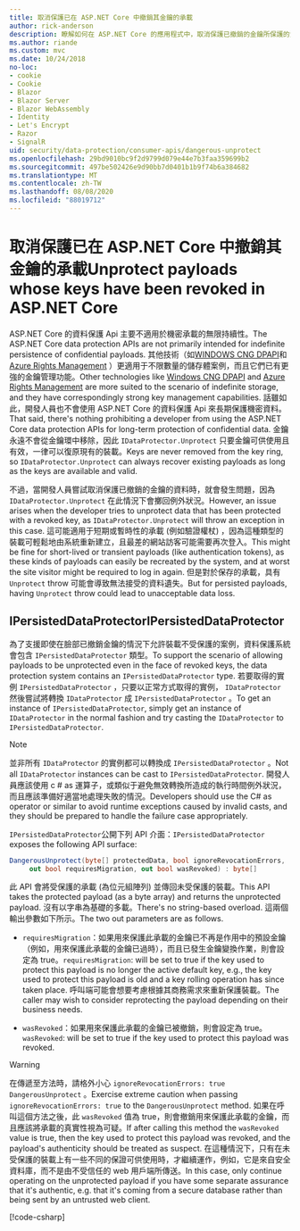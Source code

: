 ```yaml
---
title: 取消保護已在 ASP.NET Core 中撤銷其金鑰的承載
author: rick-anderson
description: 瞭解如何在 ASP.NET Core 的應用程式中，取消保護已撤銷的金鑰所保護的資料。
ms.author: riande
ms.custom: mvc
ms.date: 10/24/2018
no-loc:
- cookie
- Cookie
- Blazor
- Blazor Server
- Blazor WebAssembly
- Identity
- Let's Encrypt
- Razor
- SignalR
uid: security/data-protection/consumer-apis/dangerous-unprotect
ms.openlocfilehash: 29bd9010bc9f2d9799d079e44e7b3faa359699b2
ms.sourcegitcommit: 497be502426e9d90bb7d0401b1b9f74b6a384682
ms.translationtype: MT
ms.contentlocale: zh-TW
ms.lasthandoff: 08/08/2020
ms.locfileid: "88019712"
---
```

# <a name="unprotect-payloads-whose-keys-have-been-revoked-in-aspnet-core"></a><span data-ttu-id="64d26-103">取消保護已在 ASP.NET Core 中撤銷其金鑰的承載</span><span class="sxs-lookup"><span data-stu-id="64d26-103">Unprotect payloads whose keys have been revoked in ASP.NET Core</span></span>

<a name="data-protection-consumer-apis-dangerous-unprotect"></a>

<span data-ttu-id="64d26-104">ASP.NET Core 的資料保護 Api 主要不適用於機密承載的無限持續性。</span><span class="sxs-lookup"><span data-stu-id="64d26-104">The ASP.NET Core data protection APIs are not primarily intended for indefinite persistence of confidential payloads.</span></span> <span data-ttu-id="64d26-105">其他技術（如[WINDOWS CNG DPAPI](/windows/win32/seccng/cng-dpapi)和[Azure Rights Management](/rights-management/) ）更適用于不限數量的儲存體案例，而且它們已有更強的金鑰管理功能。</span><span class="sxs-lookup"><span data-stu-id="64d26-105">Other technologies like [Windows CNG DPAPI](/windows/win32/seccng/cng-dpapi) and [Azure Rights Management](/rights-management/) are more suited to the scenario of indefinite storage, and they have correspondingly strong key management capabilities.</span></span> <span data-ttu-id="64d26-106">話雖如此，開發人員也不會使用 ASP.NET Core 的資料保護 Api 來長期保護機密資料。</span><span class="sxs-lookup"><span data-stu-id="64d26-106">That said, there's nothing prohibiting a developer from using the ASP.NET Core data protection APIs for long-term protection of confidential data.</span></span> <span data-ttu-id="64d26-107">金鑰永遠不會從金鑰環中移除，因此 `IDataProtector.Unprotect` 只要金鑰可供使用且有效，一律可以復原現有的裝載。</span><span class="sxs-lookup"><span data-stu-id="64d26-107">Keys are never removed from the key ring, so `IDataProtector.Unprotect` can always recover existing payloads as long as the keys are available and valid.</span></span>

<span data-ttu-id="64d26-108">不過，當開發人員嘗試取消保護已撤銷的金鑰的資料時，就會發生問題，因為 `IDataProtector.Unprotect` 在此情況下會擲回例外狀況。</span><span class="sxs-lookup"><span data-stu-id="64d26-108">However, an issue arises when the developer tries to unprotect data that has been protected with a revoked key, as `IDataProtector.Unprotect` will throw an exception in this case.</span></span> <span data-ttu-id="64d26-109">這可能適用于短期或暫時性的承載 (例如驗證權杖) ，因為這種類型的裝載可輕鬆地由系統重新建立，且最差的網站訪客可能需要再次登入。</span><span class="sxs-lookup"><span data-stu-id="64d26-109">This might be fine for short-lived or transient payloads (like authentication tokens), as these kinds of payloads can easily be recreated by the system, and at worst the site visitor might be required to log in again.</span></span> <span data-ttu-id="64d26-110">但是對於保存的承載，具有 `Unprotect` throw 可能會導致無法接受的資料遺失。</span><span class="sxs-lookup"><span data-stu-id="64d26-110">But for persisted payloads, having `Unprotect` throw could lead to unacceptable data loss.</span></span>

## <a name="ipersisteddataprotector"></a><span data-ttu-id="64d26-111">IPersistedDataProtector</span><span class="sxs-lookup"><span data-stu-id="64d26-111">IPersistedDataProtector</span></span>

<span data-ttu-id="64d26-112">為了支援即使在臉部已撤銷金鑰的情況下允許裝載不受保護的案例，資料保護系統會包含 `IPersistedDataProtector` 類型。</span><span class="sxs-lookup"><span data-stu-id="64d26-112">To support the scenario of allowing payloads to be unprotected even in the face of revoked keys, the data protection system contains an `IPersistedDataProtector` type.</span></span> <span data-ttu-id="64d26-113">若要取得的實例 `IPersistedDataProtector` ，只要以正常方式取得的實例， `IDataProtector` 然後嘗試將轉換 `IDataProtector` 成 `IPersistedDataProtector` 。</span><span class="sxs-lookup"><span data-stu-id="64d26-113">To get an instance of `IPersistedDataProtector`, simply get an instance of `IDataProtector` in the normal fashion and try casting the `IDataProtector` to `IPersistedDataProtector`.</span></span>

> [!NOTE]
> <span data-ttu-id="64d26-114">並非所有 `IDataProtector` 的實例都可以轉換成 `IPersistedDataProtector` 。</span><span class="sxs-lookup"><span data-stu-id="64d26-114">Not all `IDataProtector` instances can be cast to `IPersistedDataProtector`.</span></span> <span data-ttu-id="64d26-115">開發人員應該使用 c # as 運算子，或類似于避免無效轉換所造成的執行時間例外狀況，而且應該準備好適當地處理失敗的情況。</span><span class="sxs-lookup"><span data-stu-id="64d26-115">Developers should use the C# as operator or similar to avoid runtime exceptions caused by invalid casts, and they should be prepared to handle the failure case appropriately.</span></span>

<span data-ttu-id="64d26-116">`IPersistedDataProtector`公開下列 API 介面：</span><span class="sxs-lookup"><span data-stu-id="64d26-116">`IPersistedDataProtector` exposes the following API surface:</span></span>

```csharp
DangerousUnprotect(byte[] protectedData, bool ignoreRevocationErrors,
     out bool requiresMigration, out bool wasRevoked) : byte[]
```

<span data-ttu-id="64d26-117">此 API 會將受保護的承載 (為位元組陣列) 並傳回未受保護的裝載。</span><span class="sxs-lookup"><span data-stu-id="64d26-117">This API takes the protected payload (as a byte array) and returns the unprotected payload.</span></span> <span data-ttu-id="64d26-118">沒有以字串為基礎的多載。</span><span class="sxs-lookup"><span data-stu-id="64d26-118">There's no string-based overload.</span></span> <span data-ttu-id="64d26-119">這兩個輸出參數如下所示。</span><span class="sxs-lookup"><span data-stu-id="64d26-119">The two out parameters are as follows.</span></span>

* <span data-ttu-id="64d26-120">`requiresMigration`：如果用來保護此承載的金鑰已不再是作用中的預設金鑰（例如，用來保護此承載的金鑰已過時），而且已發生金鑰變換作業，則會設定為 true。</span><span class="sxs-lookup"><span data-stu-id="64d26-120">`requiresMigration`: will be set to true if the key used to protect this payload is no longer the active default key, e.g., the key used to protect this payload is old and a key rolling operation has since taken place.</span></span> <span data-ttu-id="64d26-121">呼叫端可能會想要考慮根據其商務需求來重新保護裝載。</span><span class="sxs-lookup"><span data-stu-id="64d26-121">The caller may wish to consider reprotecting the payload depending on their business needs.</span></span>

* <span data-ttu-id="64d26-122">`wasRevoked`：如果用來保護此承載的金鑰已被撤銷，則會設定為 true。</span><span class="sxs-lookup"><span data-stu-id="64d26-122">`wasRevoked`: will be set to true if the key used to protect this payload was revoked.</span></span>

>[!WARNING]
> <span data-ttu-id="64d26-123">在傳遞至方法時，請格外小心 `ignoreRevocationErrors: true` `DangerousUnprotect` 。</span><span class="sxs-lookup"><span data-stu-id="64d26-123">Exercise extreme caution when passing `ignoreRevocationErrors: true` to the `DangerousUnprotect` method.</span></span> <span data-ttu-id="64d26-124">如果在呼叫這個方法之後，此 `wasRevoked` 值為 true，則會撤銷用來保護此承載的金鑰，而且應該將承載的真實性視為可疑。</span><span class="sxs-lookup"><span data-stu-id="64d26-124">If after calling this method the `wasRevoked` value is true, then the key used to protect this payload was revoked, and the payload's authenticity should be treated as suspect.</span></span> <span data-ttu-id="64d26-125">在這種情況下，只有在未受保護的裝載上有一些不同的保證可供使用時，才繼續運作，例如，它是來自安全資料庫，而不是由不受信任的 web 用戶端所傳送。</span><span class="sxs-lookup"><span data-stu-id="64d26-125">In this case, only continue operating on the unprotected payload if you have some separate assurance that it's authentic, e.g. that it's coming from a secure database rather than being sent by an untrusted web client.</span></span>

[!code-csharp[](dangerous-unprotect/samples/dangerous-unprotect.cs)]
